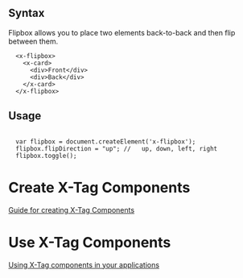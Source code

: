## Syntax

Flipbox allows you to place two elements back-to-back and then flip between them.

```
  <x-flipbox>
    <x-card>
      <div>Front</div>
      <div>Back</div>
    </x-card>
  </x-flipbox>
```

## Usage

```

  var flipbox = document.createElement('x-flipbox');
  flipbox.flipDirection = "up"; //   up, down, left, right
  flipbox.toggle();
```


# Create X-Tag Components

[Guide for creating X-Tag Components](https://github.com/x-tag/core/wiki/Creating-X-Tag-Components)

# Use X-Tag Components

[Using X-Tag components in your applications](https://github.com/x-tag/core/wiki/Using-X-Tag-Components-in-your-application)


